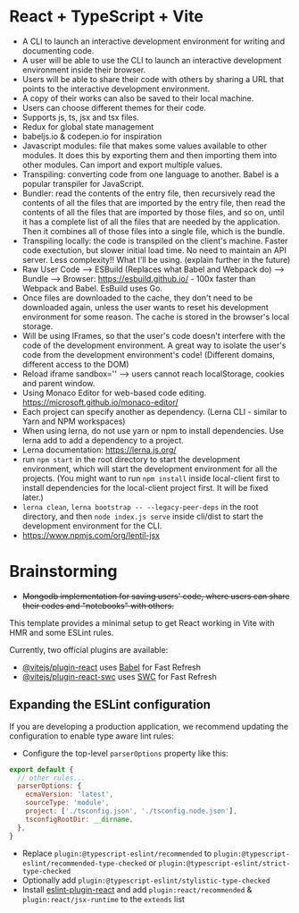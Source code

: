 # React + TypeScript + Vite
- A CLI to launch an interactive development environment for writing and documenting code.
- A user will be able to use the CLI to launch an interactive development environment inside their browser.
- Users will be able to share their code with others by sharing a URL that points to the interactive development environment.
- A copy of their works can also be saved to their local machine.
- Users can choose different themes for their code.
- Supports js, ts, jsx and tsx files.
- Redux for global state management
- babeljs.io & codepen.io for inspiration
- Javascript modules: file that makes some values available to other modules. It does this by exporting them and then importing them into other modules. Can import and export multiple values.
- Transpiling: converting code from one language to another. Babel is a popular transpiler for JavaScript.
- Bundler: read the contents of the entry file, then recursively read the contents of all the files that are imported by the entry file, then read the contents of all the files that are imported by those files, and so on, until it has a complete list of all the files that are needed by the application. Then it combines all of those files into a single file, which is the bundle.
- Transpiling locally: the code is transpiled on the client's machine. Faster code exectution, but slower initial load time. No need to maintain an API server. Less complexity!! What I'll be using. (explain further in the future)
- Raw User Code --> ESBuild (Replaces what Babel and Webpack do) --> Bundle --> Browser: https://esbuild.github.io/ - 100x faster than Webpack and Babel. EsBuild uses Go.
- Once files are downloaded to the cache, they don't need to be downloaded again, unless the user wants to reset his development environment for some reason. The cache is stored in the browser's local storage. 
- Will be using IFrames, so that the user's code doesn't interfere with the code of the development environment. A great way to isolate the user's code from the development environment's code! (Different domains, different access to the DOM)
- Reload iframe sandbox='' --> users cannot reach localStorage, cookies and parent window.
- Using Monaco Editor for web-based code editing. https://microsoft.github.io/monaco-editor/
- Each project can specify another as dependency. (Lerna CLI - similar to Yarn and NPM workspaces)
- When using lerna, do not use yarn or npm to install dependencies. Use lerna add <package-name> to add a dependency to a project.
- Lerna documentation: https://lerna.js.org/
- run `npm start` in the root directory to start the development environment, which will start the development environment for all the projects. (You might want to run `npm install` inside local-client first to install dependencies for the local-client project first. It will be fixed later.)
-  `lerna clean`, `lerna bootstrap -- --legacy-peer-deps` in the root directory, and then `node index.js serve` inside cli/dist to start the development environment for the CLI.
- https://www.npmjs.com/org/lentil-jsx

# Brainstorming
- ~~Mongodb implementation for saving users' code, where users can share their codes and "notebooks" with others.~~

This template provides a minimal setup to get React working in Vite with HMR and some ESLint rules.

Currently, two official plugins are available:

- [@vitejs/plugin-react](https://github.com/vitejs/vite-plugin-react/blob/main/packages/plugin-react/README.md) uses [Babel](https://babeljs.io/) for Fast Refresh
- [@vitejs/plugin-react-swc](https://github.com/vitejs/vite-plugin-react-swc) uses [SWC](https://swc.rs/) for Fast Refresh

## Expanding the ESLint configuration

If you are developing a production application, we recommend updating the configuration to enable type aware lint rules:

- Configure the top-level `parserOptions` property like this:

```js
export default {
  // other rules...
  parserOptions: {
    ecmaVersion: 'latest',
    sourceType: 'module',
    project: ['./tsconfig.json', './tsconfig.node.json'],
    tsconfigRootDir: __dirname,
  },
}
```

- Replace `plugin:@typescript-eslint/recommended` to `plugin:@typescript-eslint/recommended-type-checked` or `plugin:@typescript-eslint/strict-type-checked`
- Optionally add `plugin:@typescript-eslint/stylistic-type-checked`
- Install [eslint-plugin-react](https://github.com/jsx-eslint/eslint-plugin-react) and add `plugin:react/recommended` & `plugin:react/jsx-runtime` to the `extends` list
